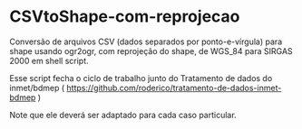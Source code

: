 # CSVtoShape-com-reprojecao
Conversão de arquivos CSV (dados separados por ponto-e-vírgula) para shape usando ogr2ogr, com reprojeção do shape, de WGS_84 para SIRGAS 2000 em shell script.

Esse script fecha o ciclo de trabalho junto do Tratamento de dados do inmet/bdmep ( https://github.com/roderico/tratamento-de-dados-inmet-bdmep )

Note que ele deverá ser adaptado para cada caso particular.
